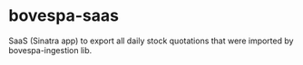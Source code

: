 bovespa-saas
============

SaaS (Sinatra app) to export all daily stock quotations that were imported by bovespa-ingestion lib.

